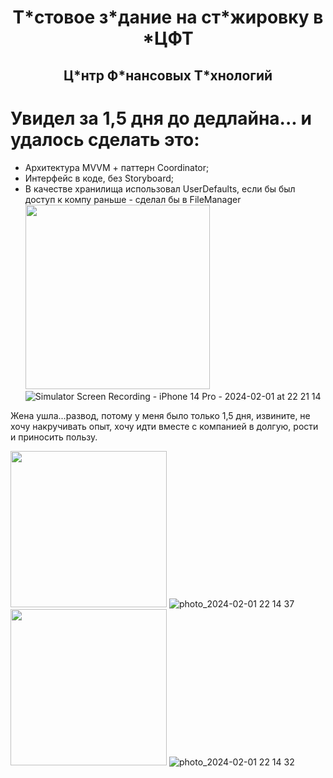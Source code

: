 
<h1 align="center"> Т*стовое з*дание на ст*жировку в *ЦФТ
  
<h2 align="center"> Ц*нтр Ф*нансовых Т*хнологий

# Увидел за 1,5 дня до дедлайна... и удалось сделать это: 
- Архитектура MVVM + паттерн Coordinator;
- Интерфейс в коде, без Storyboard;
- В качестве хранилища использовал UserDefaults, если бы был доступ к компу раньше - сделал бы в FileManager
<img src="https://github.com/RomanVakulenko/NotesByVakulenko_MVVM-C/assets/97017715/f89a35c0-2a38-46d6-baec-738be5241371" width="295"> ![Simulator Screen Recording - iPhone 14 Pro - 2024-02-01 at 22 21 14](https://github.com/RomanVakulenko/NotesByVakulenko_MVVM-C/assets/97017715/f89a35c0-2a38-46d6-baec-738be5241371)


Жена ушла...развод, потому у меня было только 1,5 дня, извините, не хочу накручивать опыт, хочу идти вместе с компанией в долгую, рости и приносить пользу. 

<img src="https://github.com/RomanVakulenko/NotesByVakulenko_MVVM-C/assets/97017715/67a56b1a-c698-48c2-ad28-f0f21150be3f" width="250"> ![photo_2024-02-01 22 14 37](https://github.com/RomanVakulenko/NotesByVakulenko_MVVM-C/assets/97017715/67a56b1a-c698-48c2-ad28-f0f21150be3f)
<img src="https://github.com/RomanVakulenko/NotesByVakulenko_MVVM-C/assets/97017715/4a708e00-bdab-427e-ab4d-8b8c4c9569d7" width="250"> ![photo_2024-02-01 22 14 32](https://github.com/RomanVakulenko/NotesByVakulenko_MVVM-C/assets/97017715/4a708e00-bdab-427e-ab4d-8b8c4c9569d7)
